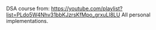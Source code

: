 DSA course from: https://youtube.com/playlist?list=PLdo5W4Nhv31bbKJzrsKfMpo_grxuLl8LU
All personal implementations.
